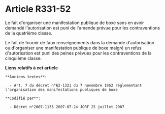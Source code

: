 # Article R331-52

Le fait d'organiser une manifestation publique de boxe sans en avoir demandé l'autorisation est puni de l'amende prévue pour
les contraventions de la quatrième classe.

Le fait de fournir de faux renseignements dans la demande d'autorisation ou d'organiser une manifestation publique de boxe
malgré un refus d'autorisation est puni des peines prévues pour les contraventions de la cinquième classe.

**Liens relatifs à cet article**

	**Anciens textes**:

	  - Art. 7 du décret n°62-1321 du 7 novembre 1962 réglementant l'organisation des manifestations publiques de boxe

	**Codifié par**:

	  - Décret n°2007-1133 2007-07-24 JORF 25 juillet 2007
